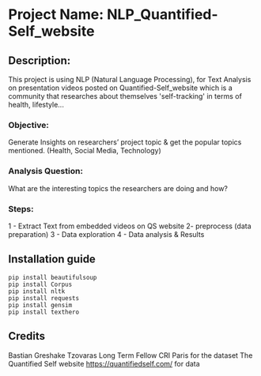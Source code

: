 # Project Name: NLP_Quantified-Self_website
## Description:
This project is using NLP (Natural Language Processing), for Text Analysis on presentation videos  posted on Quantified-Self_website which is a community that researches about themselves  'self-tracking' in terms of health, lifestyle... 


### Objective:
Generate Insights on researchers’ project topic & get the popular topics mentioned. (Health, Social Media, Technology)

### Analysis Question:
What are the interesting topics the researchers are doing and how?

### Steps:
1 -  Extract Text from embedded videos on QS website
2- preprocess (data preparation)
3 - Data exploration
4 - Data analysis & Results

##  Installation guide
```
pip install beautifulsoup
pip install Corpus
pip install nltk
pip install requests
pip install gensim
pip install texthero

```
## Credits

Bastian Greshake Tzovaras Long Term Fellow CRI Paris for  the dataset
The Quantified Self website https://quantifiedself.com/ for data
